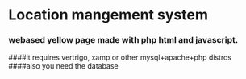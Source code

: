 Location mangement system
=========================
### webased yellow page made with php html and javascript.
####it requires vertrigo, xamp or other mysql+apache+php distros
####also you need the database

